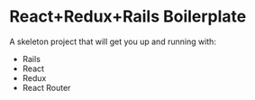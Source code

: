 # React+Redux+Rails Boilerplate
A skeleton project that will get you up and running with:
- Rails
- React
- Redux
- React Router